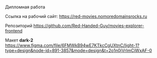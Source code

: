 Дипломная работа

Ссылка на рабочий сайт: https://red-movies.nomoredomainsrocks.ru

Репозиторий https://github.com/Red-Handed-Guy/movies-explorer-frontend

Макет **dark-2** https://www.figma.com/file/6FMWkB94wE7KTkcCgUXtnC/light-1?type=design&node-id=891-3857&mode=design&t=2o1n0jVrlmCiWxAF-0